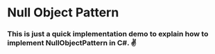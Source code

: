 # Null Object Pattern

### This is just a quick implementation demo to explain how to implement NullObjectPattern in C#. ✌️
